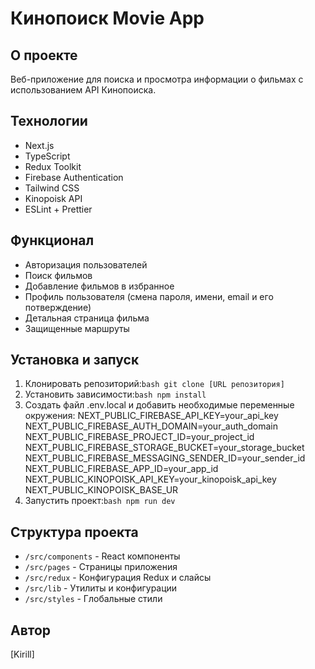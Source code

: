 # Кинопоиск Movie App

## О проекте
Веб-приложение для поиска и просмотра информации о фильмах с использованием API Кинопоиска.

## Технологии
- Next.js
- TypeScript
- Redux Toolkit
- Firebase Authentication
- Tailwind CSS
- Kinopoisk API
- ESLint + Prettier

## Функционал
- Авторизация пользователей
- Поиск фильмов
- Добавление фильмов в избранное
- Профиль пользователя (смена пароля, имени, email и его потверждение)
- Детальная страница фильма
- Защищенные маршруты

## Установка и запуск

1. Клонировать репозиторий:```bash git clone [URL репозитория]```
2. Установить зависимости:```bash npm install```
3. Создать файл .env.local и добавить необходимые переменные окружения:
NEXT_PUBLIC_FIREBASE_API_KEY=your_api_key
NEXT_PUBLIC_FIREBASE_AUTH_DOMAIN=your_auth_domain
NEXT_PUBLIC_FIREBASE_PROJECT_ID=your_project_id
NEXT_PUBLIC_FIREBASE_STORAGE_BUCKET=your_storage_bucket
NEXT_PUBLIC_FIREBASE_MESSAGING_SENDER_ID=your_sender_id
NEXT_PUBLIC_FIREBASE_APP_ID=your_app_id
NEXT_PUBLIC_KINOPOISK_API_KEY=your_kinopoisk_api_key
NEXT_PUBLIC_KINOPOISK_BASE_UR
4. Запустить проект:```bash npm run dev```

## Структура проекта
- `/src/components` - React компоненты
- `/src/pages` - Страницы приложения
- `/src/redux` - Конфигурация Redux и слайсы
- `/src/lib` - Утилиты и конфигурации
- `/src/styles` - Глобальные стили

## Автор
[Kirill]
